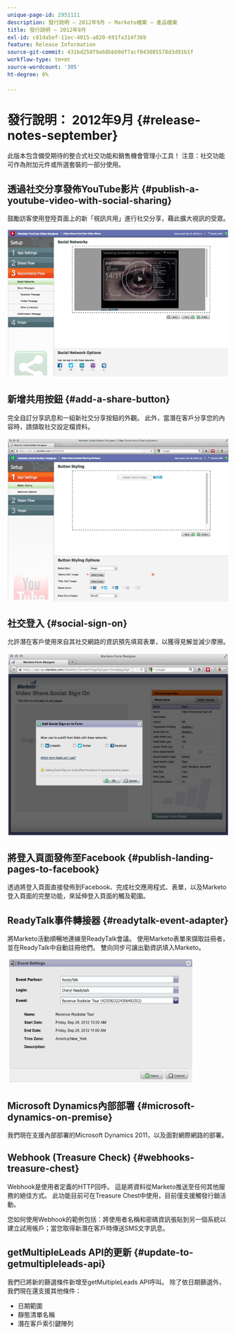 ```yaml
---
unique-page-id: 2951111
description: 發行說明 — 2012年9月 — Marketo檔案 — 產品檔案
title: 發行說明 — 2012年9月
exl-id: c81da5ef-11ec-4015-a820-691fa314f369
feature: Release Information
source-git-commit: 431bd258f9a68bbb9df7acf043085578d3d91b1f
workflow-type: tm+mt
source-wordcount: '305'
ht-degree: 0%

---
```


# 發行說明： 2012年9月 {#release-notes-september}

此版本包含備受期待的整合式社交功能和銷售機會管理小工具！ 注意：社交功能可作為附加元件或所選套裝的一部分使用。

## 透過社交分享發佈YouTube影片 {#publish-a-youtube-video-with-social-sharing}

鼓勵訪客使用登陸頁面上的新「視訊共用」進行社交分享，藉此擴大視訊的受眾。

![](assets/image2014-9-23-10-3a39-3a21.png)

## 新增共用按鈕 {#add-a-share-button}

完全自訂分享訊息和一組新社交分享按鈕的外觀。 此外，當潛在客戶分享您的內容時，請擷取社交設定檔資料。

![](assets/image2014-9-23-10-3a39-3a46.png)

## 社交登入 {#social-sign-on}

允許潛在客戶使用來自其社交網路的資訊預先填寫表單，以獲得見解並減少摩擦。

![](assets/image2014-9-23-10-3a40-3a2.png)

## 將登入頁面發佈至Facebook {#publish-landing-pages-to-facebook}

透過將登入頁面直接發佈到Facebook、完成社交應用程式、表單，以及Marketo登入頁面的完整功能，來延伸登入頁面的觸及範圍。

## ReadyTalk事件轉接器 {#readytalk-event-adapter}

將Marketo活動順暢地連線至ReadyTalk會議。 使用Marketo表單來擷取註冊者，並在ReadyTalk中自動註冊他們。 雙向同步可讓出勤資訊填入Marketo。

![](assets/image2014-9-23-10-3a40-3a16.png)

## Microsoft Dynamics內部部署 {#microsoft-dynamics-on-premise}

我們現在支援內部部署的Microsoft Dynamics 2011，以及面對網際網路的部署。

## Webhook (Treasure Check) {#webhooks-treasure-chest}

Webhook是使用者定義的HTTP回呼。 這是將資料從Marketo推送至任何其他服務的絕佳方式。 此功能目前可在Treasure Chest中使用，目前僅支援觸發行銷活動。

您如何使用Webhook的範例包括：將使用者名稱和密碼資訊張貼到另一個系統以建立試用帳戶；當您取得新潛在客戶時傳送SMS文字訊息。

## getMultipleLeads API的更新 {#update-to-getmultipleleads-api}

我們已將新的篩選條件新增至getMultipleLeads API呼叫。 除了依日期篩選外，我們現在還支援其他條件：

* 日期範圍
* 靜態清單名稱
* 潛在客戶索引鍵陣列
